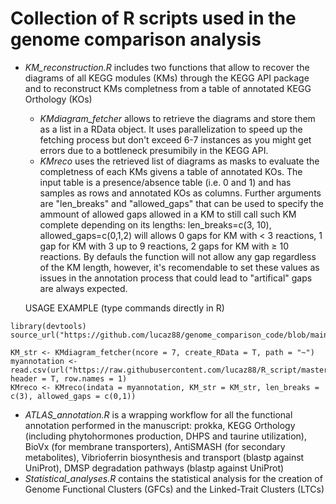 # Collection of R scripts used in the genome comparison analysis

- _KM_reconstruction.R_ includes two functions that allow to recover the diagrams of all KEGG modules (KMs) through the KEGG API package and to reconstruct KMs completness from a table of annotated KEGG Orthology (KOs)

  - _KMdiagram_fetcher_ allows to retrieve the diagrams and store them as a list in a RData object. It uses parallelization to speed up the fetching process but don't exceed 6-7 instances as you might get errors due to a bottleneck presumibily in the KEGG API.
  - _KMreco_ uses the retrieved list of diagrams as masks to evaluate the completness of each KMs givens a table of annotated KOs. The input table is a presence/absence table (i.e. 0 and 1) and has samples as rows and annotated KOs as columns. Further arguments are "len_breaks" and "allowed_gaps" that can be used to specify the ammount of allowed gaps allowed in a KM to still call such KM complete depending on its lengths: len_breaks=c(3, 10), allowed_gaps=c(0,1,2) will allows 0 gaps for KM with &lt; 3 reactions, 1 gap for KM with 3 up to 9 reactions, 2 gaps for KM with ≥ 10 reactions. By defauls the function will not allow any gap regardless of the KM length, however, it's recomendable to set these values as issues in the annotation process that could lead to "artifical" gaps are always expected.
  
  USAGE EXAMPLE (type commands directly in R)
```  
library(devtools)
source_url("https://github.com/lucaz88/genome_comparison_code/blob/main/KM_reconstruction.R")

KM_str <- KMdiagram_fetcher(ncore = 7, create_RData = T, path = "~")
myannotation <- read.csv(url("https://raw.githubusercontent.com/lucaz88/R_script/master/example_KO_table.csv"), header = T, row.names = 1)
KMreco <- KMreco(indata = myannotation, KM_str = KM_str, len_breaks = c(3), allowed_gaps = c(0,1))
```

- _ATLAS_annotation.R_ is a wrapping workflow for all the functional annotation performed in the manuscript: prokka, KEGG Orthology (including phytohormones production, DHPS and taurine utilization), BioVx (for membrane transporters), AntiSMASH (for secondary metabolites), Vibrioferrin biosynthesis and transport (blastp against UniProt), DMSP degradation pathways (blastp against UniProt)
- _Statistical_analyses.R_ contains the statistical analysis for the creation of Genome Functional Clusters (GFCs) and the Linked-Trait Clusters (LTCs)
